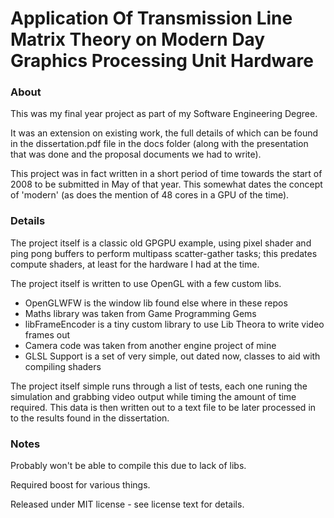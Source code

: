 # Application Of Transmission Line Matrix Theory on Modern Day Graphics Processing Unit Hardware

### About

This was my final year project as part of my Software Engineering Degree.

It was an extension on existing work, the full details of which can be found in the dissertation.pdf file in the docs folder (along with the presentation that was done and the proposal documents we had to write).

This project was in fact written in a short period of time towards the start of 2008 to be submitted in May of that year. This somewhat dates the concept of 'modern' (as does the mention of 48 cores in a GPU of the time).

### Details

The project itself is a classic old GPGPU example, using pixel shader and ping pong buffers to perform multipass scatter-gather tasks; this predates compute shaders, at least for the hardware I had at the time.

The project itself is written to use OpenGL with a few custom libs.

- OpenGLWFW is the window lib found else where in these repos
- Maths library was taken from Game Programming Gems
- libFrameEncoder is a tiny custom library to use Lib Theora to write video frames out
- Camera code was taken from another engine project of mine
- GLSL Support is a set of very simple, out dated now, classes to aid with compiling shaders

The project itself simple runs through a list of tests, each one runing the simulation and grabbing video output while timing the amount of time required. This data is then written out to a text file to be later processed in to the results found in the dissertation.

### Notes

Probably won't be able to compile this due to lack of libs.

Required boost for various things.

Released under MIT license - see license text for details.
